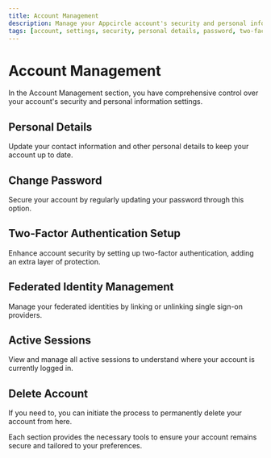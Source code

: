 ```yaml
---
title: Account Management
description: Manage your Appcircle account's security and personal information. Update details, change password, and set up two-factor authentication.
tags: [account, settings, security, personal details, password, two-factor authentication, federated identity management, active sessions, delete account]
---
```


# Account Management

In the Account Management section, you have comprehensive control over your account's security and personal information settings.

## Personal Details

Update your contact information and other personal details to keep your account up to date.

## Change Password

Secure your account by regularly updating your password through this option.

## Two-Factor Authentication Setup

Enhance account security by setting up two-factor authentication, adding an extra layer of protection.

## Federated Identity Management

Manage your federated identities by linking or unlinking single sign-on providers.

## Active Sessions

View and manage all active sessions to understand where your account is currently logged in.

## Delete Account

If you need to, you can initiate the process to permanently delete your account from here.

Each section provides the necessary tools to ensure your account remains secure and tailored to your preferences.
